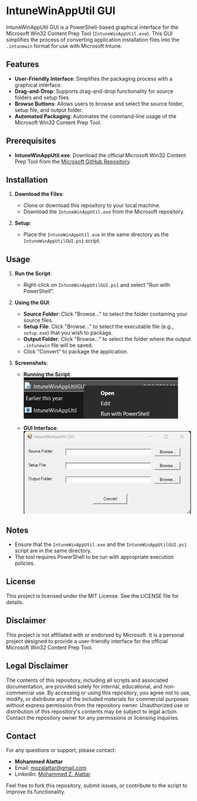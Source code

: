 
# IntuneWinAppUtil GUI

IntuneWinAppUtil GUI is a PowerShell-based graphical interface for the Microsoft Win32 Content Prep Tool (`IntuneWinAppUtil.exe`). This GUI simplifies the process of converting application installation files into the `.intunewin` format for use with Microsoft Intune.

## Features

- **User-Friendly Interface**: Simplifies the packaging process with a graphical interface.
- **Drag-and-Drop**: Supports drag-and-drop functionality for source folders and setup files.
- **Browse Buttons**: Allows users to browse and select the source folder, setup file, and output folder.
- **Automated Packaging**: Automates the command-line usage of the Microsoft Win32 Content Prep Tool.

## Prerequisites

- **IntuneWinAppUtil.exe**: Download the official Microsoft Win32 Content Prep Tool from the [Microsoft GitHub Repository](https://github.com/Microsoft/Microsoft-Win32-Content-Prep-Tool).

## Installation

1. **Download the Files**:
   - Clone or download this repository to your local machine.
   - Download the `IntuneWinAppUtil.exe` from the Microsoft repository.

2. **Setup**:
   - Place the `IntuneWinAppUtil.exe` in the same directory as the `IntuneWinAppUtilGUI.ps1` script.

## Usage

1. **Run the Script**:
   - Right-click on `IntuneWinAppUtilGUI.ps1` and select "Run with PowerShell".

2. **Using the GUI**:
   - **Source Folder**: Click "Browse..." to select the folder containing your source files.
   - **Setup File**: Click "Browse..." to select the executable file (e.g., `setup.exe`) that you wish to package.
   - **Output Folder**: Click "Browse..." to select the folder where the output `.intunewin` file will be saved.
   - Click "Convert" to package the application.

3. **Screenshots**:

   - **Running the Script**:
     ![Run with PowerShell](https://raw.githubusercontent.com/mozalattar/mozlattarscriptmaster/main/IntuneWinAppUtil-GUI/Running%20the%20Script.png)



   - **GUI Interface**:
     ![GUI Interface](https://raw.githubusercontent.com/mozalattar/mozlattarscriptmaster/main/IntuneWinAppUtil-GUI/GUI%20Interface.png)

## Notes

- Ensure that the `IntuneWinAppUtil.exe` and the `IntuneWinAppUtilGUI.ps1` script are in the same directory.
- The tool requires PowerShell to be run with appropriate execution policies.

## License

This project is licensed under the MIT License. See the LICENSE file for details.

## Disclaimer

This project is not affiliated with or endorsed by Microsoft. It is a personal project designed to provide a user-friendly interface for the official Microsoft Win32 Content Prep Tool.

## Legal Disclaimer

The contents of this repository, including all scripts and associated documentation, are provided solely for internal, educational, and non-commercial use. By accessing or using this repository, you agree not to use, modify, or distribute any of the included materials for commercial purposes without express permission from the repository owner. Unauthorized use or distribution of this repository's contents may be subject to legal action. Contact the repository owner for any permissions or licensing inquiries.

## Contact

For any questions or support, please contact:
- **Mohammed Alattar**
- Email: [mozalattar@gmail.com](mailto:mozalattar@gmail.com)
- LinkedIn: [Mohammed Z. Alattar](https://www.linkedin.com/in/mohammed-z-alattar/)

Feel free to fork this repository, submit issues, or contribute to the script to improve its functionality.
